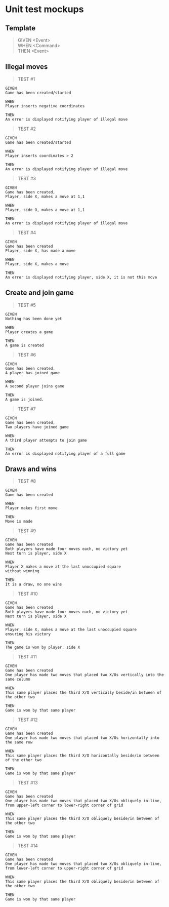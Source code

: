 # **Unit test mockups**

## Template
> GIVEN \<Event> \
> WHEN \<Command> \
> THEN \<Event>


## Illegal moves
> TEST #1

  	GIVEN
    Game has been created/started

  	WHEN
    Player inserts negative coordinates

  	THEN
    An error is displayed notifying player of illegal move


> TEST #2

  	GIVEN
    Game has been created/started

  	WHEN
    Player inserts coordinates > 2

  	THEN
    An error is displayed notifying player of illegal move

 > TEST #3

  	GIVEN
    Game has been created,
    Player, side X, makes a move at 1,1

  	WHEN
    Player, side O, makes a move at 1,1

  	THEN
    An error is displayed notifying player of illegal move

> TEST #4

  	GIVEN
    Game has been created
    Player, side X, has made a move

  	WHEN
    Player, side X, makes a move

  	THEN
    An error is displayed notifying player, side X, it is not this move


## Create and join game

> TEST #5

  	GIVEN
    Nothing has been done yet

  	WHEN
    Player creates a game

  	THEN
    A game is created



> TEST #6

  	GIVEN
    Game has been created,
    A player has joined game

  	WHEN
    A second player joins game

  	THEN
    A game is joined.

> TEST #7

  	GIVEN
    Game has been created,
    Two players have joined game

  	WHEN
    A third player attempts to join game

  	THEN
    An error is displayed notifying player of a full game


## Draws and wins

> TEST #8

  	GIVEN
    Game has been created

  	WHEN
    Player makes first move

  	THEN
    Move is made

> TEST #9

  	GIVEN
    Game has been created
    Both players have made four moves each, no victory yet
    Next turn is player, side X

  	WHEN
    Player X makes a move at the last unoccupied square
    without winning

  	THEN
    It is a draw, no one wins

> TEST #10

  	GIVEN
    Game has been created
    Both players have made four moves each, no victory yet
    Next turn is player, side X

  	WHEN
    Player, side X, makes a move at the last unoccupied square
    ensuring his victory

  	THEN
    The game is won by player, side X

> TEST #11

  	GIVEN
    Game has been created
    One player has made two moves that placed two X/Os vertically into the same column

  	WHEN
    This same player places the third X/O vertically beside/in between of the other two

  	THEN
    Game is won by that same player

> TEST #12

  	GIVEN
    Game has been created
    One player has made two moves that placed two X/Os horizontally into the same row

  	WHEN
    This same player places the third X/O horizontally beside/in between of the other two

  	THEN
    Game is won by that same player

> TEST #13

  	GIVEN
    Game has been created
    One player has made two moves that placed two X/Os obliquely in-line, from upper-left corner to lower-right corner of grid

  	WHEN
    This same player places the third X/O obliquely beside/in between of the other two

  	THEN
    Game is won by that same player

> TEST #14

  	GIVEN
    Game has been created
    One player has made two moves that placed two X/Os obliquely in-line, from lower-left corner to upper-right corner of grid

  	WHEN
    This same player places the third X/O obliquely beside/in between of the other two

  	THEN
    Game is won by that same player
